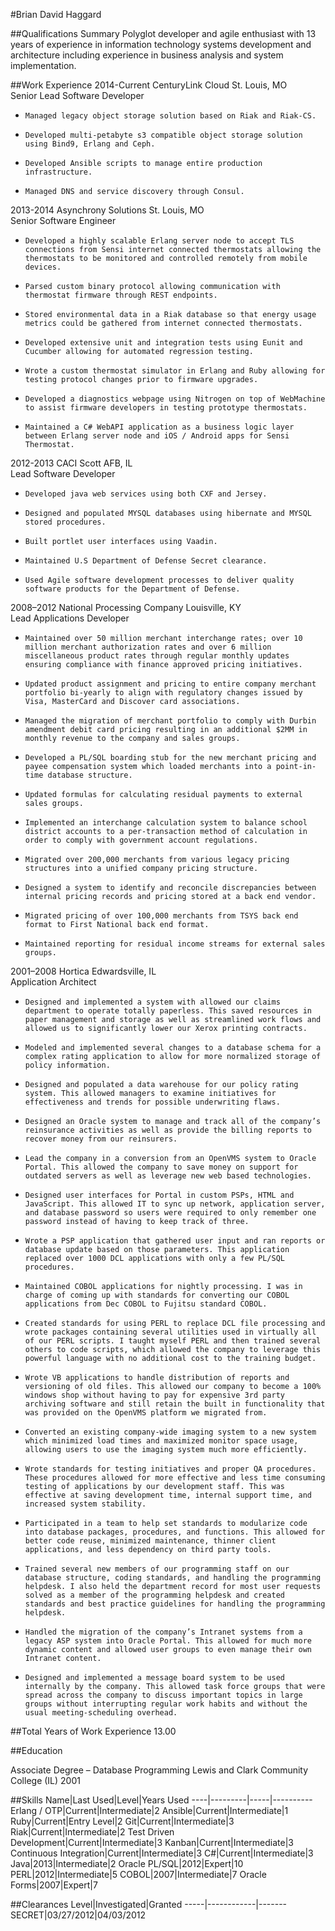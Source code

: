 #Brian David Haggard

##Qualifications Summary
Polyglot developer and agile enthusiast with 13 years of experience in information technology systems development and architecture including experience in business analysis and system implementation.

##Work Experience
2014-Current CenturyLink Cloud St. Louis, MO<br/>
Senior Lead Software Developer

-     Managed legacy object storage solution based on Riak and Riak-CS.
-     Developed multi-petabyte s3 compatible object storage solution using Bind9, Erlang and Ceph.
-     Developed Ansible scripts to manage entire production infrastructure.
-     Managed DNS and service discovery through Consul.

2013-2014 Asynchrony Solutions St. Louis, MO<br/>
Senior Software Engineer

-     Developed a highly scalable Erlang server node to accept TLS connections from Sensi internet connected thermostats allowing the thermostats to be monitored and controlled remotely from mobile devices.
-     Parsed custom binary protocol allowing communication with thermostat firmware through REST endpoints.
-     Stored environmental data in a Riak database so that energy usage metrics could be gathered from internet connected thermostats.
-     Developed extensive unit and integration tests using Eunit and Cucumber allowing for automated regression testing.
-     Wrote a custom thermostat simulator in Erlang and Ruby allowing for testing protocol changes prior to firmware upgrades.
-     Developed a diagnostics webpage using Nitrogen on top of WebMachine to assist firmware developers in testing prototype thermostats.
-     Maintained a C# WebAPI application as a business logic layer between Erlang server node and iOS / Android apps for Sensi Thermostat.

2012-2013 CACI Scott AFB, IL<br/>
Lead Software Developer

-     Developed java web services using both CXF and Jersey.
-     Designed and populated MYSQL databases using hibernate and MYSQL stored procedures.
-     Built portlet user interfaces using Vaadin.
-     Maintained U.S Department of Defense Secret clearance.
-     Used Agile software development processes to deliver quality software products for the Department of Defense.

2008–2012 National Processing Company Louisville, KY<br/>
Lead Applications Developer

-     Maintained over 50 million merchant interchange rates; over 10 million merchant authorization rates and over 6 million miscellaneous product rates through regular monthly updates ensuring compliance with finance approved pricing initiatives.
-     Updated product assignment and pricing to entire company merchant portfolio bi-yearly to align with regulatory changes issued by Visa, MasterCard and Discover card associations.
-     Managed the migration of merchant portfolio to comply with Durbin amendment debit card pricing resulting in an additional $2MM in monthly revenue to the company and sales groups.
-     Developed a PL/SQL boarding stub for the new merchant pricing and payee compensation system which loaded merchants into a point-in-time database structure.
-     Updated formulas for calculating residual payments to external sales groups.
-     Implemented an interchange calculation system to balance school district accounts to a per-transaction method of calculation in order to comply with government account regulations.
-     Migrated over 200,000 merchants from various legacy pricing structures into a unified company pricing structure.
-     Designed a system to identify and reconcile discrepancies between internal pricing records and pricing stored at a back end vendor.
-     Migrated pricing of over 100,000 merchants from TSYS back end format to First National back end format.
-     Maintained reporting for residual income streams for external sales groups.


2001–2008 Hortica Edwardsville, IL<br/>
Application Architect

-     Designed and implemented a system with allowed our claims department to operate totally paperless. This saved resources in paper management and storage as well as streamlined work flows and allowed us to significantly lower our Xerox printing contracts.
-     Modeled and implemented several changes to a database schema for a complex rating application to allow for more normalized storage of policy information.
-     Designed and populated a data warehouse for our policy rating system. This allowed managers to examine initiatives for effectiveness and trends for possible underwriting flaws.
-     Designed an Oracle system to manage and track all of the company’s reinsurance activities as well as provide the billing reports to recover money from our reinsurers.
-     Lead the company in a conversion from an OpenVMS system to Oracle Portal. This allowed the company to save money on support for outdated servers as well as leverage new web based technologies.
-     Designed user interfaces for Portal in custom PSPs, HTML and JavaScript. This allowed IT to sync up network, application server, and database password so users were required to only remember one password instead of having to keep track of three.
-     Wrote a PSP application that gathered user input and ran reports or database update based on those parameters. This application replaced over 1000 DCL applications with only a few PL/SQL procedures.
-     Maintained COBOL applications for nightly processing. I was in charge of coming up with standards for converting our COBOL applications from Dec COBOL to Fujitsu standard COBOL.
-     Created standards for using PERL to replace DCL file processing and wrote packages containing several utilities used in virtually all of our PERL scripts. I taught myself PERL and then trained several others to code scripts, which allowed the company to leverage this powerful language with no additional cost to the training budget.
-     Wrote VB applications to handle distribution of reports and versioning of old files. This allowed our company to become a 100% windows shop without having to pay for expensive 3rd party archiving software and still retain the built in functionality that was provided on the OpenVMS platform we migrated from.
-     Converted an existing company-wide imaging system to a new system which minimized load times and maximized monitor space usage, allowing users to use the imaging system much more efficiently.
-     Wrote standards for testing initiatives and proper QA procedures. These procedures allowed for more effective and less time consuming testing of applications by our development staff. This was effective at saving development time, internal support time, and increased system stability.
-     Participated in a team to help set standards to modularize code into database packages, procedures, and functions. This allowed for better code reuse, minimized maintenance, thinner client applications, and less dependency on third party tools.
-     Trained several new members of our programming staff on our database structure, coding standards, and handling the programming helpdesk. I also held the department record for most user requests solved as a member of the programming helpdesk and created standards and best practice guidelines for handling the programming helpdesk.
-     Handled the migration of the company’s Intranet systems from a legacy ASP system into Oracle Portal. This allowed for much more dynamic content and allowed user groups to even manage their own Intranet content.
-     Designed and implemented a message board system to be used internally by the company. This allowed task force groups that were spread across the company to discuss important topics in large groups without interrupting regular work habits and without the usual meeting-scheduling overhead.

##Total Years of Work Experience
13.00
 
##Education

Associate Degree – Database Programming
Lewis and Clark Community College (IL)
2001

##Skills
Name|Last Used|Level|Years Used
----|---------|-----|----------
Erlang / OTP|Current|Intermediate|2
Ansible|Current|Intermediate|1
Ruby|Current|Entry Level|2
Git|Current|Intermediate|3
Riak|Current|Intermediate|2
Test Driven Development|Current|Intermediate|3
Kanban|Current|Intermediate|3
Continuous Integration|Current|Intermediate|3
C#|Current|Intermediate|3
Java|2013|Intermediate|2
Oracle PL/SQL|2012|Expert|10
PERL|2012|Intermediate|5
COBOL|2007|Intermediate|7
Oracle Forms|2007|Expert|7

##Clearances
Level|Investigated|Granted
-----|------------|-------
SECRET|03/27/2012|04/03/2012	


